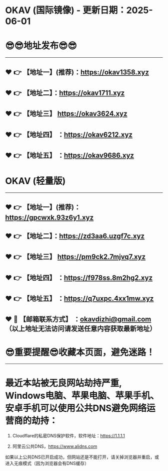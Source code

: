 # OKAV (国际镜像) - 更新日期：2025-06-01
:sunglasses::sunglasses:地址发布:sunglasses::sunglasses:
==
------
:heart: :point_right: 【地址一】(推荐)：https://okav1358.xyz
------
:heart: :point_right: 【地址二】：https://okav1711.xyz
------
:heart: :point_right: 【地址三】 https://okav3624.xyz
-----
:heart: :point_right: 【地址四】 ：https://okav6212.xyz
------
:heart: :point_right: 【地址五】 ：https://okav9686.xyz
------
# OKAV (轻量版)
------
:heart: :point_right: 【地址一】(推荐)：https://gpcwxk.93z6y1.xyz
------
:heart: :point_right: 【地址二】：https://zd3aa6.uzgf7c.xyz
------
:heart: :point_right: 【地址三】 https://pm9ck2.7mjvq7.xyz
-----
:heart: :point_right: 【地址四】 ：https://f978ss.8m2hg2.xyz
------
:heart: :point_right: 【地址五】 ：https://q7uxpc.4xx1mw.xyz
------------
:heart: :e-mail: 【邮箱联系方式】 ：okavdizhi@gmail.com （以上地址无法访问请发送任意内容获取最新地址）
------
:sunglasses:重要提醒:sunglasses:收藏本页面，避免迷路！
==
------
最近本站被无良网站劫持严重, Windows电脑、苹果电脑、苹果手机、安卓手机可以使用公共DNS避免网络运营商的劫持：
==

1. Cloudflare的私密DNS保护软件，软件地址：https://1.1.1.1

2. 阿里云公共DNS，https://www.alidns.com

如果以上公共DNS已开启成功，但网站还是不能打开，请关掉浏览器并重启，或进入无痕模式（因为浏览器会有DNS缓存）
